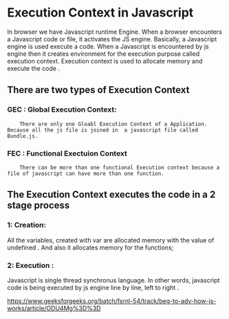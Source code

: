 # Execution Context in Javascript

In browser we have Javascript runtime Engine. When a browser encounters a Javascript code or file, it activates the JS engine.
Basically, a Javascript engine is used execute a code. When a Javascript is encountered by js engine then it creates environment for the execution purpose called execution context. Execution context is used to allocate memory and execute the code .


## There are two types of Execution Context
### GEC : Global Execution Context:
        There are only one Gloabl Execution Context of a Application. Because all the js file is joined in  a javascript file called Bundle.js.
### FEC : Functional Exectuion Context
        There can be more than one functional Execution context because a file of javascript can have more than one function.

## The Execution Context executes the code in a 2 stage process
### 1: Creation: 
All the variables, created with var are allocated memory with the value of undefined . And also it allocates memory for the functions; 

### 2: Execution :
Javascript is single thread synchronus language. In other words, javascript code is being executed by js engine line by line, left to right .

https://www.geeksforgeeks.org/batch/fsrnl-54/track/beg-to-adv-how-js-works/article/ODU4Mg%3D%3D 